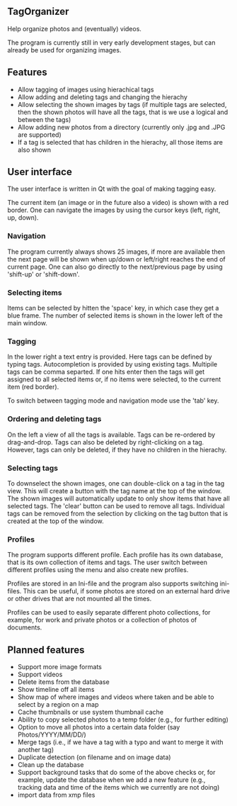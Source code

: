 ## TagOrganizer

Help organize photos and (eventually) videos.

The program is currently still in very early development stages, but
can already be used for organizing images.

## Features

- Allow tagging of images using hierachical tags
- Allow adding and deleting tags and changing the hierachy
- Allow selecting the shown images by tags (if multiple tags are
  selected, then the shown photos will have all the tags, that is we
  use a logical and between the tags)
- Allow adding new photos from a directory (currently only .jpg and .JPG are supported)
- If a tag is selected that has children in the hierachy, all those items are also shown

## User interface

The user interface is written in Qt with the goal of making tagging easy.

The current item (an image or in the future also a video) is shown
with a red border. One can navigate the images by using the cursor
keys (left, right, up, down).

### Navigation

The program currently always shows 25 images, if more are available
then the next page will be shown when up/down or left/right reaches
the end of current page. One can also go directly to the next/previous
page by using 'shift-up' or 'shift-down'.

### Selecting items

Items can be selected by hitten the 'space' key, in which case they
get a blue frame. The number of selected items is shown in the lower
left of the main window.

### Tagging

In the lower right a text entry is provided. Here tags can be defined
by typing tags. Autocompletion is provided by using existing
tags. Multipile tags can be comma separted. If one hits enter then the
tags will get assigned to all selected items or, if no items were
selected, to the current item (red border).

To switch between tagging mode and navigation mode use the 'tab' key.

### Ordering and deleting tags

On the left a view of all the tags is available. Tags can be
re-ordered by drag-and-drop. Tags can also be deleted by
right-clicking on a tag. However, tags can only be deleted, if they
have no children in the hierachy.

### Selecting tags

To downselect the shown images, one can double-click on a tag in the
tag view. This will create a button with the tag name at the top of
the window. The shown images will automatically update to only show
items that have all selected tags. The 'clear' button can be used to
remove all tags. Individual tags can be removed from the selection by
clicking on the tag button that is created at the top of the window.

### Profiles

The program supports different profile. Each profile has its own
database, that is its own collection of items and tags. The user
switch between different profiles using the menu and also create new
profiles.

Profiles are stored in an Ini-file and the program also supports
switching ini-files. This can be useful, if some photos are stored on
an external hard drive or other drives that are not mounted all the
times.

Profiles can be used to easily separate different photo collections,
for example, for work and private photos or a collection of photos of
documents.

## Planned features

- Support more image formats
- Support videos
- Delete items from the database
- Show timeline off all items
- Show map of where images and videos where taken and be able to select by a region on a map
- Cache thumbnails or use system thumbnail cache
- Ability to copy selected photos to a temp folder (e.g., for further editing)
- Option to move all photos into a certain data folder (say Photos/YYYY/MM/DD/<photo>)
- Merge tags (i.e., if we have a tag with a typo and want to merge it with another tag)
- Duplicate detection (on filename and on image data)
- Clean up the database
- Support background tasks that do some of the above checks or, for
  example, update the database when we add a new feature (e.g.,
  tracking data and time of the items which we currently are not
  doing)
- import data from xmp files
